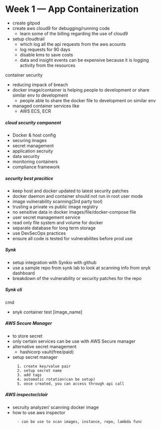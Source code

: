 # Week 1 — App Containerization

- create gitpod
- create aws cloud9 for debugging/running code
  - learn some of the billing regarding the use of cloud9
- setup cloudtrail
  - which log all the api requests from the aws acounts
  - log requests for 90 days
  - disable kms to save costs
  - data and insight events can be expensive because it is logging activity from the resources

container security

- reducing impack of breach
- docker image/container is helping people to development or share similar env to development
  - people able to share the docker file to development on similar env
- managed container services like
  - AWS ECS, ECR

##### cloud security component

- Docker & host config
- securing images
- secret management
- application secruity
- data security
- monitoring containers
- compliance framework

##### security best pracitice

- keep host and docker updated to latest security patches
- docker daemon and container should not run in root user mode
- image vulnerability scanning(3rd party tool)
- trusting a private vs public image registry
- no sensitive data in docker images/file/docker-compose file
- user secret management service
- read only file system and volume for docker
- separate database for long term storage
- use DevSecOps practices
- ensure all code is tested for vulnerabilites before prod use

##### Synk

- setup integration with Synkio with github
- use a sample repo from synk lab to look at scanning info from snyk dashboard
- breakdown of the vulnerability or security patches for the repo

##### Synk cli

cmd

- snyk container test [image_name]

##### AWS Secure Manager

- to store secret
- only certain services can be use with AWS Secure manager
- alternative secret management
  - hashicorp vault(free/paid)
- setup secret manager
  ```
    1. create key/value pair
    2. setup secret name
    3. add tags
    4. automatic rotation(can be setup)
    5. once created, you can access through api call
  ```

##### AWS inspector/clair

- secruity analyzer/ scanning docker image
- how to use aws inspector
  ```
    - can be use to scan images, instance, repo, lambda func
  ```
